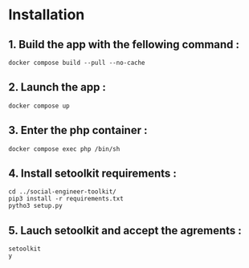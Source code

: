 # Installation 
## 1. Build the app with the fellowing command : 
````
docker compose build --pull --no-cache
````
## 2. Launch the app :
````
docker compose up
````

## 3. Enter the php container :
````
docker compose exec php /bin/sh
````

## 4. Install setoolkit requirements : 
````
cd ../social-engineer-toolkit/
pip3 install -r requirements.txt
pytho3 setup.py
````

## 5. Lauch setoolkit and accept the agrements : 

````
setoolkit
y
````
